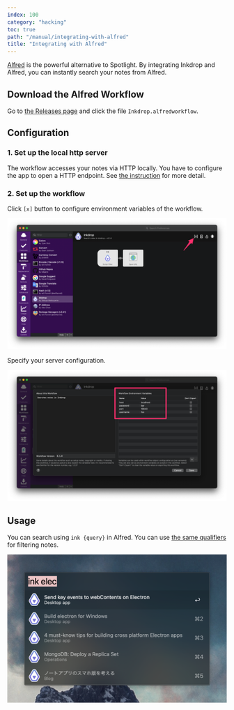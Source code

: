 ```yaml
---
index: 100
category: "hacking"
toc: true
path: "/manual/integrating-with-alfred"
title: "Integrating with Alfred"
---
```


[Alfred](https://www.alfredapp.com/) is the powerful alternative to Spotlight.
By integrating Inkdrop and Alfred, you can instantly search your notes from Alfred.

## Download the Alfred Workflow

Go to [the Releases page](https://github.com/inkdropapp/inkdrop-alfred-workflow/releases) and click the file `Inkdrop.alfredworkflow`.

## Configuration

### 1. Set up the local http server

The workflow accesses your notes via HTTP locally.
You have to configure the app to open a HTTP endpoint.
See [the instruction](/manual/accessing-the-local-database/#accessing-via-http-advanced) for more detail.

### 2. Set up the workflow

Click `[x]` button to configure environment variables of the workflow.

![configure workflow][configure-1]

Specify your server configuration.

![configure server][configure-2]

## Usage

You can search using `ink {query}` in Alfred. You can use [the same qualifiers](https://docs.inkdrop.app/manual/searching-notes/#filter-notes-with-special-qualifiers) for filtering notes.

![screenshot][workflow]

[workflow]: ./integrating-with-alfred_screenshot.png "Sample Inkdrop result"
[configure-1]: ./integrating-with-alfred_configure-workflow-1.png "Configure workflow 01"
[configure-2]: ./integrating-with-alfred_configure-workflow-2.png "Configure workflow 02"
